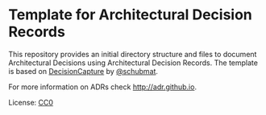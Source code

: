 # Template for Architectural Decision Records

This repository provides an initial directory structure and files to document Architectural Decisions using Architectural Decision Records.
The template is based on [DecisionCapture](https://github.com/schubmat/DecisionCapture/) by [@schubmat](https://github.com/schubmat/).

For more information on ADRs check <http://adr.github.io>.

License: [CC0](https://creativecommons.org/share-your-work/public-domain/cc0)
